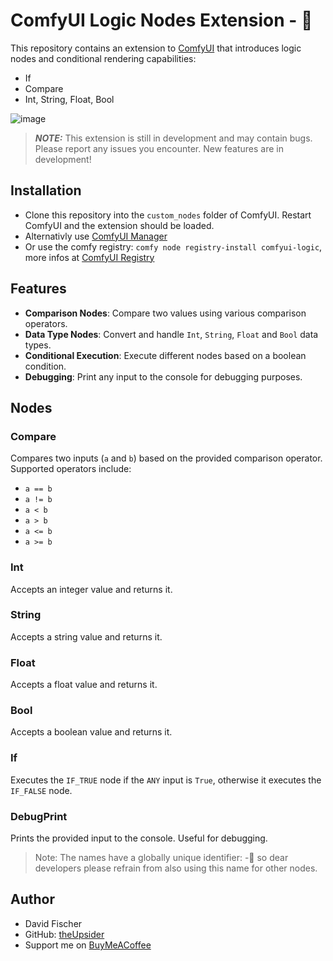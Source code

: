 # ComfyUI Logic Nodes Extension - 🔬

This repository contains an extension to [ComfyUI](https://github.com/comfyanonymous/ComfyUI) that introduces logic nodes and conditional rendering capabilities:
- If
- Compare
- Int, String, Float, Bool

![image](https://github.com/theUpsider/ComfyUI-Logic/assets/25013640/7807b2a4-989d-4021-9572-1d2d13725304)
> **_NOTE:_** This extension is still in development and may contain bugs. Please report any issues you encounter. New features are in development!


## Installation
- Clone this repository into the `custom_nodes` folder of ComfyUI. Restart ComfyUI and the extension should be loaded.
- Alternativly use [ComfyUI Manager](https://github.com/ltdrdata/ComfyUI-Manager)
- Or use the comfy registry: `comfy node registry-install comfyui-logic`, more infos at [ComfyUI Registry](https://docs.comfy.org/registry/overview)
## Features

- **Comparison Nodes**: Compare two values using various comparison operators.
- **Data Type Nodes**: Convert and handle `Int`, `String`, `Float` and `Bool` data types.
- **Conditional Execution**: Execute different nodes based on a boolean condition.
- **Debugging**: Print any input to the console for debugging purposes.

## Nodes

### Compare

Compares two inputs (`a` and `b`) based on the provided comparison operator. Supported operators include:

- `a == b`
- `a != b`
- `a < b`
- `a > b`
- `a <= b`
- `a >= b`

### Int

Accepts an integer value and returns it.

### String

Accepts a string value and returns it.

### Float

Accepts a float value and returns it.

### Bool

Accepts a boolean value and returns it.

### If

Executes the `IF_TRUE` node if the `ANY` input is `True`, otherwise it executes the `IF_FALSE` node.

### DebugPrint

Prints the provided input to the console. Useful for debugging.

>Note: The names have a globally unique identifier: <nodename>-🔬 so dear developers please refrain from also using this name for other nodes.

## Author
- David Fischer
- GitHub: [theUpsider](https://github.com/theUpsider)
- Support me on [BuyMeACoffee](https://www.buymeacoffee.com/theupsider)
